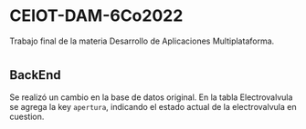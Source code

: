 # CEIOT-DAM-6Co2022
Trabajo final de la materia Desarrollo de Aplicaciones Multiplataforma. 
#

## BackEnd

Se realizó un cambio en la base de datos original. En la tabla Electrovalvula se agrega la key `apertura`, indicando el estado actual de la electrovalvula en cuestion.
